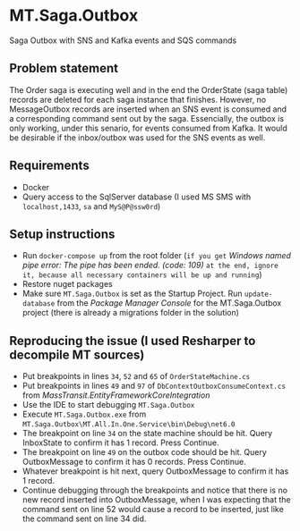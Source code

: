 # MT.Saga.Outbox
Saga Outbox with SNS and Kafka events and SQS commands

## Problem statement
The Order saga is executing well and in the end the OrderState (saga table) records are deleted for each saga instance that finishes. However, no MessageOutbox records are inserted when an SNS event is consumed and a corresponding command sent out by the saga. Essencially, the outbox is only working, under this senario, for events consumed from Kafka. It would be desirable if the inbox/outbox was used for the SNS events as well.

## Requirements
- Docker
- Query access to the SqlServer database (I used MS SMS with `localhost,1433`, `sa` and `MyS@P@ssw0rd`)

## Setup instructions
- Run `docker-compose up` from the root folder (`if you get` *Windows named pipe error: The pipe has been ended. (code: 109)* `at the end, ignore it, because all necessary containers will be up and running`)
- Restore nuget packages
- Make sure `MT.Saga.Outbox` is set as the Startup Project. Run `update-database` from the *Package Manager Console* for the MT.Saga.Outbox project (there is already a migrations folder in the solution)

## Reproducing the issue (I used Resharper to decompile MT sources)
- Put breakpoints in lines `34`, `52` and `65` of `OrderStateMachine.cs`
- Put breakpoints in lines `49` and `97` of `DbContextOutboxConsumeContext.cs` from *MassTransit.EntityFrameworkCoreIntegration*
- Use the IDE to start debugging `MT.Saga.Outbox`
- Execute `MT.Saga.Outbox.exe` from `MT.Saga.Outbox\MT.All.In.One.Service\bin\Debug\net6.0`
- The breakpoint on line `34` on the state machine should be hit. Query InboxState to confirm it has 1 record. Press Continue.
- The breakpoint on line `49` on the outbox code should be hit. Query OutboxMessage to confirm it has 0 records. Press Continue.
- Whatever breakpoint is hit next, query OutboxMessage to confirm it has 1 record.
- Continue debugging through the breakpoints and notice that there is no new record inserted into OutboxMessage, when I was expecting that the command sent on line 52 would cause a record to be inserted, just like the command sent on line 34 did.
